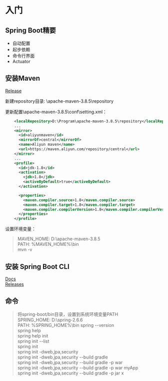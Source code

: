 # 入门

## Spring Boot精要

- 自动配置
- 起步依赖
- 命令行界面
- Actuator

## 安装Maven

[Release](https://maven.apache.org/download.cgi)  

新建repository目录: \apache-maven-3.8.5\repository  

更新配置\apache-maven-3.8.5\conf\setting.xml：

```xml
    <localRepository>D:\Program\apache-maven-3.8.5\repository</localRepository>
    ...
    <mirror>
      <id>aliyunmaven</id>
      <mirrorOf>central</mirrorOf>
      <name>Aliyun maven</name>
      <url>https://maven.aliyun.com/repository/central</url>
    </mirror>
    ...
    <profile>
      <id>jdk-1.8</id>
      <activation>
        <jdk>1.8</jdk>
        <activeByDefault>true</activeByDefault>
      </activation>

      <properties>
        <maven.compiler.source>1.8</maven.compiler.source>
        <maven.compiler.target>1.8</maven.compiler.target>
        <maven.compiler.compilerVersion>1.8</maven.compiler.compilerVersion>
      </properties>
    </profile>
```

设置环境变量：  

> MAVEN_HOME: D:\apache-maven-3.8.5  
> PATH: %MAVEN_HOME%\bin  
> mvn -v  

## 安装 Spring Boot CLI

[Docs](https://docs.spring.io/spring-boot/docs/current/reference/html/getting-started.html#getting-started.introducing-spring-boot)  
[Releases](https://repo.spring.io/ui/native/release/org/springframework/boot/spring-boot-cli/)  

## 命令

> 将spring-boot/bin目录，设置到系统环境变量PATH  
> SPRING_HOME: D:\spring-2.6.6  
> PATH: %SPRING_HOME%\bin
> spring --version  
> spring help  
> spring help init  
> spring init --list  
> spring init  
> spring init -dweb,jpa,security  
> spring init -dweb,jpa,security --build gradle  
> spring init -dweb,jpa,security --build gradle -p war  
> spring init -dweb,jpa,security --build gradle -p war myApp  
> spring init -dweb,jpa,security --build gradle -p jar x
